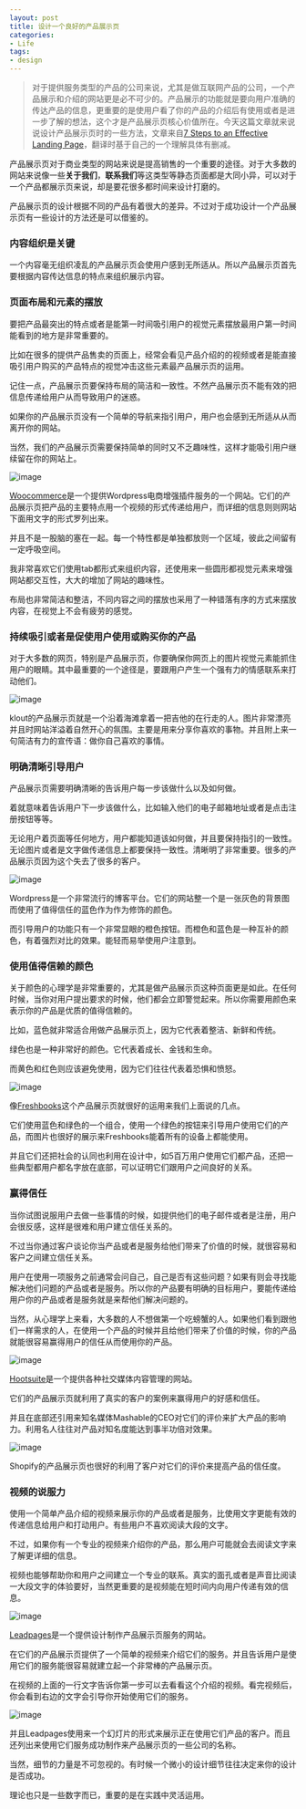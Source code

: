 ```yaml
---
layout: post
title: 设计一个良好的产品展示页
categories:
- Life
tags:
- design
---
```


> 对于提供服务类型的产品的公司来说，尤其是做互联网产品的公司，一个产品展示和介绍的网站更是必不可少的。产品展示的功能就是要向用户准确的传达产品的信息，更重要的是使用户看了你的产品的介绍后有使用或者是进一步了解的想法，这个才是产品展示页核心价值所在。今天这篇文章就来说说设计产品展示页时的一些方法，文章来自[7 Steps to an Effective Landing Page](http://www.sitepoint.com/7-steps-effective-landing-page/)，翻译时基于自己的一个理解具体有删减。

产品展示页对于商业类型的网站来说是提高销售的一个重要的途径。对于大多数的网站来说像一些**关于我们**，**联系我们**等这类型等静态页面都是大同小异，可以对于一个产品都展示页来说，却是要花很多都时间来设计打磨的。

产品展示页的设计根据不同的产品有着很大的差异。不过对于成功设计一个产品展示页有一些设计的方法还是可以借鉴的。

### 内容组织是关键

一个内容毫无组织凌乱的产品展示页会使用户感到无所适从。所以产品展示页首先要根据内容传达信息的特点来组织展示内容。

### 页面布局和元素的摆放

要把产品最突出的特点或者是能第一时间吸引用户的视觉元素摆放最用户第一时间能看到的地方是非常重要的。

比如在很多的提供产品售卖的页面上，经常会看见产品介绍的的视频或者是能直接吸引用户购买的产品特点的视觉冲击这些元素最产品展示页的运用。

记住一点，产品展示页要保持布局的简洁和一致性。不然产品展示页不能有效的把信息传递给用户从而导致用户的迷惑。

如果你的产品展示页没有一个简单的导航来指引用户，用户也会感到无所适从从而离开你的网站。

当然，我们的产品展示页需要保持简单的同时又不乏趣味性，这样才能吸引用户继续留在你的网站上。

![image](http://dab1nmslvvntp.cloudfront.net/wp-content/uploads/2014/03/1395978830woocommerce.jpg)

[Woocommerce](http://www.woothemes.com/woocommerce/)是一个提供Wordpress电商增强插件服务的一个网站。它们的产品展示页把产品的主要特点用一个视频的形式传递给用户，而详细的信息则则网站下面用文字的形式罗列出来。

并且不是一股脑的塞在一起。每一个特性都是单独都放则一个区域，彼此之间留有一定呼吸空间。

我非常喜欢它们使用tab都形式来组织内容，还使用来一些圆形都视觉元素来增强网站都交互性，大大的增加了网站的趣味性。

布局也非常简洁和整洁，不同内容之间的摆放也采用了一种错落有序的方式来摆放内容，在视觉上不会有疲劳的感觉。

### 持续吸引或者是促使用户使用或购买你的产品

对于大多数的网页，特别是产品展示页，你要确保你网页上的图片视觉元素能抓住用户的眼睛。其中最重要的一个途径是，要跟用户产生一个强有力的情感联系来打动他们。

![image](http://dab1nmslvvntp.cloudfront.net/wp-content/uploads/2014/03/1395978815klout.jpg)

klout的产品展示页就是一个沿着海滩拿着一把吉他的在行走的人。图片非常漂亮并且时网站洋溢着自然开心的氛围。主要是用来分享你喜欢的事物。并且附上来一句简洁有力的宣传语：做你自己喜欢的事情。

### 明确清晰引导用户

产品展示页需要明确清晰的告诉用户每一步该做什么以及如何做。

着就意味着告诉用户下一步该做什么，比如输入他们的电子邮箱地址或者是点击注册按钮等等。

无论用户着页面等任何地方，用户都能知道该如何做，并且要保持指引的一致性。无论图片或者是文字做传递信息上都要保持一致性。清晰明了非常重要。很多的产品展示页因为这个失去了很多的客户。

![image](http://dab1nmslvvntp.cloudfront.net/wp-content/uploads/2014/03/1395978833wordpressdotcom.jpg)

Wordpress是一个非常流行的博客平台。它们的网站整一个是一张灰色的背景图而使用了值得信任的蓝色作为作为修饰的颜色。

而引导用户的功能只有一个非常显眼的橙色按钮。而橙色和蓝色是一种互补的颜色，有着强烈对比的效果。能轻而易举使用户注意到。

### 使用值得信赖的颜色

关于颜色的心理学是非常重要的，尤其是做产品展示页这种页面更是如此。在任何时候，当你对用户提出要求的时候，他们都会立即警觉起来。所以你需要用颜色来表示你的产品是优质的值得信赖的。

比如，蓝色就非常适合用做产品展示页上，因为它代表着整洁、新鲜和传统。

绿色也是一种非常好的颜色。它代表着成长、金钱和生命。

而黄色和红色则应该避免使用，因为它们往往代表着恐惧和愤怒。

![image](http://dab1nmslvvntp.cloudfront.net/wp-content/uploads/2014/03/1395978808freshbooks.jpg)

像[Freshbooks](http://www.freshbooks.com/)这个产品展示页就很好的运用来我们上面说的几点。

它们使用蓝色和绿色的一个组合，使用一个绿色的按钮来引导用户使用它们的产品，而图片也很好的展示来Freshbooks能着所有的设备上都能使用。

并且它们还把社会的认同也利用在设计中，如5百万用户使用它们都产品，还把一些典型都用户都名字放在底部，可以证明它们跟用户之间良好的关系。

### 赢得信任

当你试图说服用户去做一些事情的时候，如提供他们的电子邮件或者是注册，用户会很反感，这样是很难和用户建立信任关系的。

不过当你通过客户谈论你当产品或者是服务给他们带来了价值的时候，就很容易和客户之间建立信任关系。

用户在使用一项服务之前通常会问自己，自己是否有这些问题？如果有则会寻找能解决他们问题的产品或者是服务。所以你的产品要有明确的目标用户，要能传递给用户你的产品或者是服务就是来帮他们解决问题的。

当然，从心理学上来看，大多数的人不想做第一个吃螃蟹的人。如果他们看到跟他们一样需求的人，在使用一个产品的时候并且给他们带来了价值的时候，你的产品就能很容易赢得用户的信任从而使用你的产品。

![image](http://dab1nmslvvntp.cloudfront.net/wp-content/uploads/2014/03/1395978812hootsuite.jpg)

[Hootsuite](https://hootsuite.com/)是一个提供各种社交媒体内容管理的网站。

它们的产品展示页就利用了真实的客户的案例来赢得用户的好感和信任。

并且在底部还引用来知名媒体Mashable的CEO对它们的评价来扩大产品的影响力。利用名人往往对产品对知名度能达到事半功倍对效果。

![image](http://dab1nmslvvntp.cloudfront.net/wp-content/uploads/2014/03/1395978826shopify.jpg)

Shopify的产品展示页也很好的利用了客户对它们的评价来提高产品的信任度。

### 视频的说服力

使用一个简单产品介绍的视频来展示你的产品或者是服务，比使用文字更能有效的传递信息给用户和打动用户。有些用户不喜欢阅读大段的文字。

不过，如果你有一个专业的视频来介绍你的产品，那么用户可能就会去阅读文字来了解更详细的信息。

视频也能够帮助你和用户之间建立一个专业的联系。真实的面孔或者是声音比阅读一大段文字的体验要好，当然更重要的是视频能在短时间内向用户传递有效的信息。

![image](http://dab1nmslvvntp.cloudfront.net/wp-content/uploads/2014/03/1395984775pages.jpg)

[Leadpages](https://www.leadpages.net/products/)是一个提供设计制作产品展示页服务的网站。

在它们的产品展示页提供了一个简单的视频来介绍它们的服务。并且告诉用户是使用它们的服务能很容易就建立起一个非常棒的产品展示页。

在视频的上面的一行文字告诉你第一步可以去看看这个介绍的视频。看完视频后，你会看到右边的文字会引导你开始使用它们的服务。

![image](http://dab1nmslvvntp.cloudfront.net/wp-content/uploads/2014/03/1395978818leadpages-video.jpg)

并且Leadpages使用来一个幻灯片的形式来展示正在使用它们产品的客户。而且还列出来使用它们服务成功制作来产品展示页的一些公司的名称。

当然，细节的力量是不可忽视的。有时候一个微小的设计细节往往决定来你的设计是否成功。

理论也只是一些数字而已，重要的是在实践中灵活运用。











